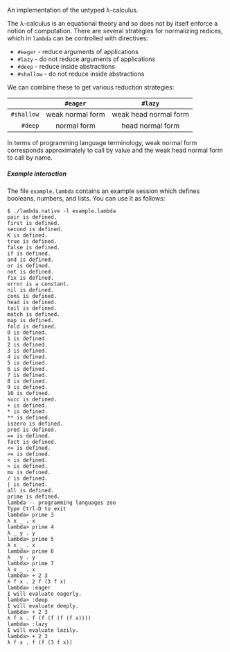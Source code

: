 An implementation of the untyped λ-calculus.

The λ-calculus is an equational theory and so does not by itself enforce a notion of
computation. There are several strategies for normalizing redices, which in `lambda` can
be controlled with directives:

* `#eager` - reduce arguments of applications
* `#lazy` - do not reduce arguments of applications
* `#deep` - reduce inside abstractions
* `#shallow` - do not reduce inside abstractions

We can combine these to get various reduction strategies:

|            |    `#eager`      |        `#lazy`        |
|-----------:|:----------------:|:---------------------:|
| `#shallow` | weak normal form | weak head normal form |
| `#deep`    | normal form      | head normal form      |

In terms of programming language terminology, weak normal form corresponds approximately
to call by value and the weak head normal form to call by name.

##### Example interaction

The file `example.lambda` contains an example session which defines booleans, numbers, and
lists. You can use it as follows:

    $ ./lambda.native -l example.lambda 
    pair is defined.
    first is defined.
    second is defined.
    K is defined.
    true is defined.
    false is defined.
    if is defined.
    and is defined.
    or is defined.
    not is defined.
    fix is defined.
    error is a constant.
    nil is defined.
    cons is defined.
    head is defined.
    tail is defined.
    match is defined.
    map is defined.
    fold is defined.
    0 is defined.
    1 is defined.
    2 is defined.
    3 is defined.
    4 is defined.
    5 is defined.
    6 is defined.
    7 is defined.
    8 is defined.
    9 is defined.
    10 is defined.
    succ is defined.
    + is defined.
    * is defined.
    ** is defined.
    iszero is defined.
    pred is defined.
    == is defined.
    fact is defined.
    <= is defined.
    >= is defined.
    < is defined.
    > is defined.
    mu is defined.
    / is defined.
    | is defined.
    all is defined.
    prime is defined.
    lambda -- programming languages zoo
    Type Ctrl-D to exit
    lambda> prime 3
    λ x _ . x
    lambda> prime 4
    λ _ y . y
    lambda> prime 5
    λ x _ . x
    lambda> prime 6
    λ _ y . y
    lambda> prime 7
    λ x _ . x
    lambda> + 2 3
    λ f x . 2 f (3 f x)
    lambda> :eager
    I will evaluate eagerly.
    lambda> :deep
    I will evaluate deeply.
    lambda> + 2 3
    λ f x . f (f (f (f (f x))))
    lambda> :lazy
    I will evaluate lazily.
    lambda> + 2 3
    λ f x . f (f (3 f x))
